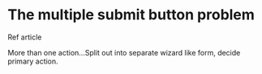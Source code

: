 # The multiple submit button problem

Ref article

More than one action...Split out into separate wizard like form, decide primary action.